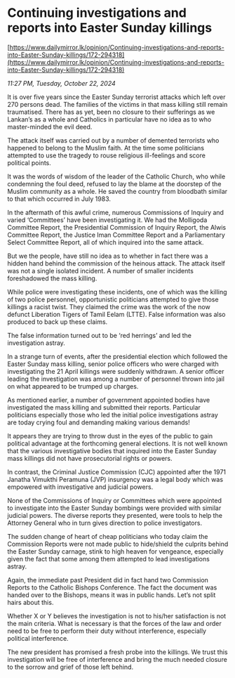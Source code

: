 # Continuing investigations and reports into Easter Sunday killings

[https://www.dailymirror.lk/opinion/Continuing-investigations-and-reports-into-Easter-Sunday-killings/172-294318](https://www.dailymirror.lk/opinion/Continuing-investigations-and-reports-into-Easter-Sunday-killings/172-294318)

*11:27 PM, Tuesday, October 22, 2024*

It is over five years since the Easter Sunday terrorist attacks which left over 270 persons dead. The families of the victims in that mass killing still remain traumatised. There has as yet, been no closure to their sufferings as we Lankan’s as a whole and Catholics in particular have no idea as to who master-minded the evil deed.

The attack itself was carried out by a number of demented terrorists who happened to belong to the Muslim faith. At the time some politicians attempted to use the tragedy to rouse religious ill-feelings and score political points.

It was the words of wisdom of the leader of the Catholic Church, who while condemning the foul deed, refused to lay the blame at the doorstep of the Muslim community as a whole. He saved the country from bloodbath similar to that which occurred in July 1983.

In the aftermath of this awful crime, numerous Commissions of Inquiry and varied ‘Committees’ have been investigating it. We had the Molligoda Committee Report, the Presidential Commission of Inquiry Report, the Alwis Committee Report, the Justice Iman Committee Report and a Parliamentary Select Committee Report, all of which inquired into the same attack.

But we the people, have still no idea as to whether in fact there was a hidden hand behind the commission of the heinous attack. The attack itself was not a single isolated incident. A number of smaller incidents foreshadowed the mass killing.

While police were investigating these incidents, one of which was the killing of two police personnel, opportunistic politicians attempted to give those killings a racist twist. They claimed the crime was the work of the now defunct Liberation Tigers of Tamil Eelam (LTTE). False information was also produced to back up these claims.

The false information turned out to be ‘red herrings’ and led the investigation astray.

In a strange turn of events, after the presidential election which followed the Easter Sunday mass killing, senior police officers who were charged with investigating the 21 April killings were suddenly withdrawn. A senior officer leading the investigation was among a number of personnel thrown into jail on what appeared to be trumped up charges.

As mentioned earlier, a number of government appointed bodies have investigated the mass killing and submitted their reports. Particular politicians especially those who led the initial police investigations astray are today crying foul and demanding making various demands!

It appears they are trying to throw dust in the eyes of the public to gain political advantage at the forthcoming general elections. It is not well known that the various investigative bodies that inquired into the Easter Sunday mass killings did not have prosecutorial rights or powers.

In contrast, the Criminal Justice Commission (CJC) appointed after the 1971 Janatha Vimukthi Peramuna (JVP) insurgency was a legal body which was empowered with investigative and judicial powers.

None of the Commissions of Inquiry or Committees which were appointed to investigate into the Easter Sunday bombings were provided with similar judicial powers. The diverse reports they presented, were tools to help the Attorney General who in turn gives direction to police investigators.

The sudden change of heart of cheap politicians who today claim the Commission Reports were not made public to hide/shield the culprits behind the Easter Sunday carnage, stink to high heaven for vengeance, especially given the fact that some among them attempted to lead investigations astray.

Again, the immediate past President did in fact hand two Commission Reports to the Catholic Bishops Conference. The fact the document was handed over to the Bishops, means it was in public hands. Let’s not split hairs about this.

Whether X or Y believes the investigation is not to his/her satisfaction is not the main criteria. What is necessary is that the forces of the law and order need to be free to perform their duty without interference, especially political interference.

The new president has promised a fresh probe into the killings. We trust this investigation will be free of interference and bring the much needed closure to the sorrow and grief of those left behind.

